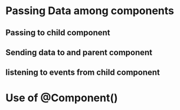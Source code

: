 # Passing Data among components

## Passing to child component

## Sending data to and parent component

## listening to events from child component

# Use of @Component()
